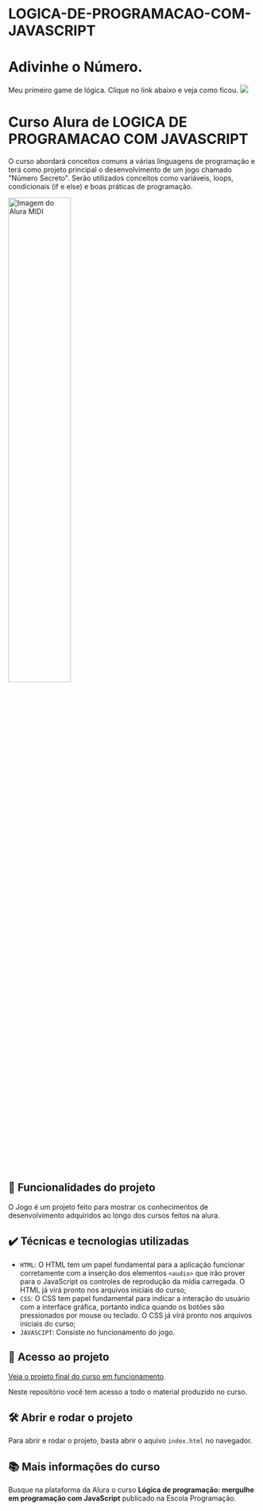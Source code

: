 # LOGICA-DE-PROGRAMACAO-COM-JAVASCRIPT

# Adivinhe o Número.
Meu primeiro game de lógica. Clique no link abaixo e veja como ficou.
![]([https://raw.githubusercontent.com/Rox351/Portifolio/main/Portfolio.png](https://raw.githubusercontent.com/Rox351/LOGICA-DE-PROGRAMACAO-COM-JAVASCRIPT/main/img/Gif.gif))

# Curso Alura de LOGICA DE PROGRAMACAO COM JAVASCRIPT

O curso abordará conceitos comuns a várias linguagens de programação e terá como projeto principal o desenvolvimento de um jogo chamado "Número Secreto". Serão utilizados conceitos como variáveis, loops, condicionais (if e else) e boas práticas de programação.

<img src="https://raw.githubusercontent.com/Rox351/LOGICA-DE-PROGRAMACAO-COM-JAVASCRIPT/blob/main/img/Gif.gif" alt="Imagem do Alura MIDI" width="50%">


## 🔨 Funcionalidades do projeto

O Jogo é um projeto feito para mostrar os conhecimentos de desenvolvimento adquiridos ao longo dos cursos feitos na alura.

## ✔️ Técnicas e tecnologias utilizadas

- `HTML`: O HTML tem um papel fundamental para a aplicação funcionar corretamente com a inserção dos elementos `<audio>` que irão prover para o JavaScript os controles de reprodução da mídia carregada. O HTML já virá pronto nos arquivos iniciais do curso;
- `CSS`: O CSS tem papel fundamental para indicar a interação do usuário com a interface gráfica, portanto indica quando os botões são pressionados por mouse ou teclado. O CSS já virá pronto nos arquivos iniciais do curso;
- `JAVASCIPT`: Consiste no funcionamento do jogo.

## 📁 Acesso ao projeto

[Veja o projeto final do curso em funcionamento](https://rox351.github.io/LOGICA-DE-PROGRAMACAO-COM-JAVASCRIPT/).

Neste repositório você tem acesso a todo o material produzido no curso.

## 🛠️ Abrir e rodar o projeto

Para abrir e rodar o projeto, basta abrir o aquivo `index.html` no navegador.

## 📚 Mais informações do curso

Busque na plataforma da Alura o curso **Lógica de programação: mergulhe em programação com JavaScript** publicado na Escola Programação.
